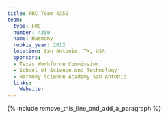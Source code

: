 ```yaml
---
title: FRC Team 4350
team:
  type: FRC
  number: 4350
  name: Harmony
  rookie_year: 2012
  location: San Antonio, TX, USA
  sponsors:
  - Texas Workforce Commission
  - School of Science And Technology
  - Harmony Science Academy San Antonio
  links:
    Website:
---
```


{% include remove_this_line_and_add_a_paragraph %}